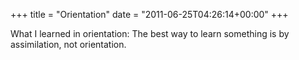 +++
title = "Orientation"
date = "2011-06-25T04:26:14+00:00"
+++

What I learned in orientation: The best way to learn something is by assimilation, not orientation.
			